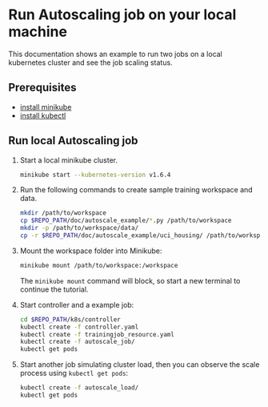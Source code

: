 # Run Autoscaling job on your local machine

This documentation shows an example to run two jobs on a local kubernetes cluster and see the job scaling status.

## Prerequisites

- [install minikube](https://kubernetes.io/docs/tasks/tools/install-minikube/)
- [install kubectl](https://kubernetes.io/docs/tasks/tools/install-kubectl/)

## Run local Autoscaling job

1. Start a local minikube cluster.

    ```bash
    minikube start --kubernetes-version v1.6.4
    ```

1. Run the following commands to create sample training workspace and
data.

    ```bash
    mkdir /path/to/workspace
    cp $REPO_PATH/doc/autoscale_example/*.py /path/to/workspace
    mkdir -p /path/to/workspace/data/
    cp -r $REPO_PATH/doc/autoscale_example/uci_housing/ /path/to/workspace/data/
    ```

1. Mount the workspace folder into Minikube:

    ```bash
    minikube mount /path/to/workspace:/workspace
    ```

    The `minikube mount` command will block, so start a new terminal to
    continue the tutorial.

1. Start controller and a example job:

    ```bash
    cd $REPO_PATH/k8s/controller
    kubectl create -f controller.yaml
    kubectl create -f trainingjob_resource.yaml
    kubectl create -f autoscale_job/
    kubectl get pods
    ```

1. Start another job simulating cluster load, then you can observe the
scale process using `kubectl get pods`:

    ```bash
    kubectl create -f autoscale_load/
    kubectl get pods
    ```
